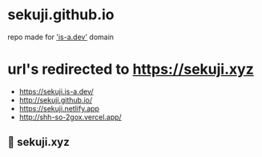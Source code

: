 # sekuji.github.io
repo made for ['is-a.dev'](https://github.com/sekuji/register) domain
# url's redirected to https://sekuji.xyz
+ https://sekuji.is-a.dev/
+ http://sekuji.github.io/
+ https://sekuji.netlify.app
+ http://shh-so-2gox.vercel.app/

## 🔗 sekuji.xyz
